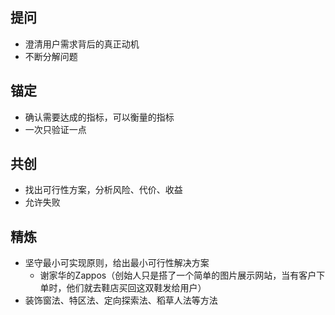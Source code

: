 ## 提问
- 澄清用户需求背后的真正动机
- 不断分解问题
## 锚定
- 确认需要达成的指标，可以衡量的指标
- 一次只验证一点
## 共创
- 找出可行性方案，分析风险、代价、收益
- 允许失败
## 精炼
- 坚守最小可实现原则，给出最小可行性解决方案
	- 谢家华的Zappos（创始人只是搭了一个简单的图片展示网站，当有客户下单时，他们就去鞋店买回这双鞋发给用户）
- 装饰窗法、特区法、定向探索法、稻草人法等方法
